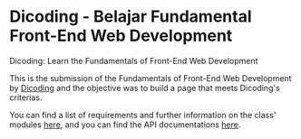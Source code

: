 # Dicoding - Belajar Fundamental Front-End Web Development
Dicoding: Learn the Fundamentals of Front-End Web Development

This is the submission of the Fundamentals of Front-End Web Development by [Dicoding](https://www.dicoding.com/) and the objective was to build a page that meets Dicoding's criterias.

You can find a list of requirements and further information on the class' modules [here](https://www.dicoding.com/academies/163), and you can find the API documentations [here](www.thecocktaildb.com).

